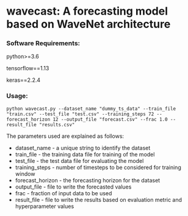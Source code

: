 # wavecast: A forecasting model based on WaveNet architecture


### Software Requirements:
python>=3.6

tensorflow==1.13

keras==2.2.4


### Usage:

`python wavecast.py --dataset_name "dummy_ts_data" --train_file "train.csv" --test_file "test.csv" --training_steps 72 --forecast_horizon 12 --output_file "forecast.csv" --frac 1.0 --result_file "results.csv"`

The parameters used are explained as follows:

- dataset_name - a unique string to identify the dataset
- train_file - the training data file for training of the model
- test_file - the test data file for evaluating the model
- training_steps - number of timesteps to be considered for training window
- forecast_horizon - the forecasting horizon for the dataset
- output_file - file to write the forecasted values
- frac - fraction of input data to be used
- result_file - file to write the results based on evaluation metric and hyperparameter values

